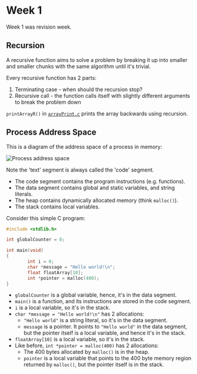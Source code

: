 # Week 1

Week 1 was revision week.

## Recursion

A recursive function aims to solve a problem by breaking it up into smaller and smaller chunks with the same algorithm until it's trivial.

Every recursive function has 2 parts:

1. Terminating case - when should the recursion stop?
2. Recursive call - the function calls itself with slightly different arguments to break the problem down

`printArrayR()` in [`arrayPrint.c`](arrayPrint.c) prints the array backwards using recursion.

## Process Address Space

This is a diagram of the address space of a process in memory:

![Process address space](https://th.bing.com/th/id/OIP.sLKvCgtHxloDHz_bfnMzzQAAAA?pid=ImgDet&rs=1)

Note the 'text' segment is always called the 'code' segment.

- The code segment contains the program instructions (e.g. functions).
- The data segment contains global and static variables, and string literals.
- The heap contains dynamically allocated memory (think `malloc()`).
- The stack contains local variables.

Consider this simple C program:

```c
#include <stdlib.h>

int globalCounter = 0;

int main(void)
{
        int i = 0;
        char *message = "Hello world!\n";
        float floatArray[10];
        int *pointer = malloc(400);
}
```

- `globalCounter` is a global variable, hence, it's in the data segment.
- `main()` is a function, and its instructions are stored in the code segment.
- `i` is a local variable, so it's in the stack.
- `char *message = "Hello world!\n"` has 2 allocations:
  - `"Hello world"` is a string literal, so it's in the data segment.
  - `message` is a pointer. It points to `"Hello world"` in the data segment, but the pointer itself is a local variable, and hence it's in the stack.
- `floatArray[10]` is a local variable, so it's in the stack.
- Like before, `int *pointer = malloc(400)` has 2 allocations:
  - The 400 bytes allocated by `malloc()` is in the heap.
  - `pointer` is a local variable that points to the 400 byte memory region returned by `malloc()`, but the pointer itself is in the stack.
